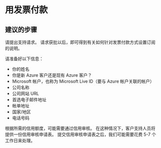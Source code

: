 <properties
    pageTitle="用发票付款"
    description="用发票付款"
    service="azure-billing"
    resource="billing"
    authors="jlian"
    displayOrder=""
    selfHelpType="generic"
    supportTopicIds="32454866"
    resourceTags=""
    productPesIds="15659"
    cloudEnvironments=""
/>


# <a name="pay-by-invoice"></a>用发票付款

## <a name="recommended-steps"></a>**建议的步骤**

请提出支持请求。 请求获批以后，即可得到有关如何针对发票付款方式设置订阅的说明。 

请准备好以下信息：

- 你的姓名
- 你是新 Azure 客户还是现有 Azure 客户？
- Microsoft 帐户，也称为 Microsoft Live ID（要与 Azure 帐户关联的帐户）
- 公司名称
- 公司网站 URL
- 首选电子邮件地址
- 帐单地址
- 国家/地区
- 电话号码

根据所需的信用额度，可能需要通过信用审核。 在这种情况下，客户支持人员将提供一份信用审核申请表。 提交信用审核申请表之后，我们可能需要花费 5-7 个工作日来处理。<br>




<!--HONumber=Dec16_HO4-->


